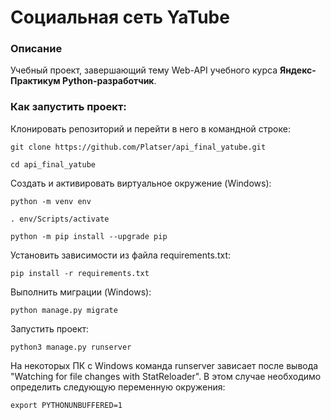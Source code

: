 # Социальная сеть YaTube

### Описание

Учебный проект, завершающий тему Web-API учебного курса **Яндекс-Практикум Python-разработчик**.

### Как запустить проект:

Клонировать репозиторий и перейти в него в командной строке:

```
git clone https://github.com/Platser/api_final_yatube.git
```

```
cd api_final_yatube
```

Cоздать и активировать виртуальное окружение (Windows):

```
python -m venv env
```

```
. env/Scripts/activate
```

```
python -m pip install --upgrade pip
```

Установить зависимости из файла requirements.txt:

```
pip install -r requirements.txt
```

Выполнить миграции (Windows):

```
python manage.py migrate
```

Запустить проект:

```
python3 manage.py runserver
```

На некоторых ПК с Windows команда runserver зависает после вывода
 "Watching for file changes with StatReloader". В этом случае необходимо
 определить следующую переменную окружения:
```
export PYTHONUNBUFFERED=1
```

